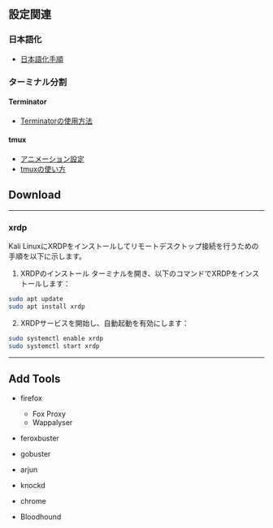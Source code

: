 ## 設定関連

### 日本語化
- [日本語化手順](https://qiita.com/nm_suisai/items/ee7df3ba45228ebdf2aa)

### ターミナル分割

#### Terminator
- [Terminatorの使用方法](https://qiita.com/Hashibirokou/items/58cfe84975c3b3af0235)

#### tmux
- [アニメーション設定](https://qiita.com/KoyanagiHitoshi/items/318d4b8ef3b4e5b87390)
- [tmuxの使い方](https://qiita.com/shin-ch13/items/9d207a70ccc8467f7bab)
## Download
---
### xrdp
Kali LinuxにXRDPをインストールしてリモートデスクトップ接続を行うための手順を以下に示します。

1. XRDPのインストール
ターミナルを開き、以下のコマンドでXRDPをインストールします：

```bash
sudo apt update
sudo apt install xrdp
```
2. XRDPサービスを開始し、自動起動を有効にします：

```bash
sudo systemctl enable xrdp
sudo systemctl start xrdp
```
---

## Add Tools

- firefox
  - Fox Proxy
  - Wappalyser
- feroxbuster
- gobuster
- arjun
- knockd
- chrome


- Bloodhound
